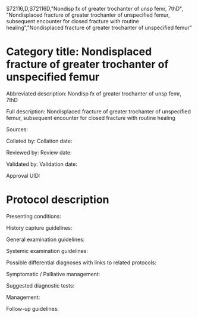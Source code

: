 S72116,D,S72116D,"Nondisp fx of greater trochanter of unsp femr, 7thD", "Nondisplaced fracture of greater trochanter of unspecified femur, subsequent encounter for closed fracture with routine healing","Nondisplaced fracture of greater trochanter of unspecified femur"
# Category title: Nondisplaced fracture of greater trochanter of unspecified femur

Abbreviated description: Nondisp fx of greater trochanter of unsp femr, 7thD

Full description: Nondisplaced fracture of greater trochanter of unspecified femur, subsequent encounter for closed fracture with routine healing

Sources:

Collated by:
Collation date:

Reviewed by:
Review date:

Validated by:
Validation date:

Approval UID:

# Protocol description

Presenting conditions:

History capture guidelines:

General examination guidelines:

Systemic examination guidelines:

Possible differential diagnoses with links to related protocols:

Symptomatic / Palliative management:

Suggested diagnostic tests:

Management:

Follow-up guidelines:
